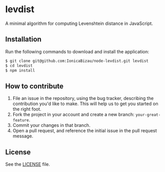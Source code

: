 # levdist
A minimal algorithm for computing Levenshtein distance in JavaScript.

## Installation
Run the following commands to download and install the application:

```sh
$ git clone git@github.com:IonicaBizau/node-levdist.git levdist
$ cd levdist
$ npm install
```

## How to contribute

1. File an issue in the repository, using the bug tracker, describing the
   contribution you'd like to make. This will help us to get you started on the
   right foot.
2. Fork the project in your account and create a new branch:
   `your-great-feature`.
3. Commit your changes in that branch.
4. Open a pull request, and reference the initial issue in the pull request
   message.

## License
See the [LICENSE](./LICENSE) file.
